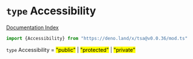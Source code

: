 # `type` Accessibility

[Documentation Index](../README.md)

```ts
import {Accessibility} from "https://deno.land/x/tsa@v0.0.36/mod.ts"
```

`type` Accessibility = <mark>"public"</mark> | <mark>"protected"</mark> | <mark>"private"</mark>